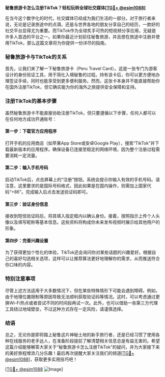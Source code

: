 **秘鲁旅游卡怎么注册TikTok？轻松玩转全球社交媒体[[TG💪+ @esim1088](https://t.me/s/esim1088)]**

在当今这个数字化的时代，社交媒体已经成为我们生活的一部分。对于旅行者来说，无论是记录旅途中的点滴，还是与世界各地的朋友分享自己的经历，一款好的社交平台显得尤为重要。而TikTok作为全球炙手可热的短视频分享应用，无疑是许多人首选的平台之一。如果你最近计划前往秘鲁旅游，并且想在旅途中注册并使用TikTok，那么这篇文章将为你提供一份详尽的指南。

### 秘鲁旅游卡与TikTok的关系

首先，让我们来了解一下秘鲁旅游卡（Peru Travel Card）。这是一张专门为游客设计的身份验证工具，用于简化入境秘鲁的过程。持有该卡后，你可以更方便地办理签证手续，同时也能享受到更多便利服务。然而，这张卡本身并不能直接帮助你在国外注册TikTok，但它确实能为你的海外之旅提供安全保障和支持。

### 注册TikTok的基本步骤

虽然秘鲁旅游卡不能直接协助注册TikTok，但只要遵循以下步骤，任何人都可以在任何地方成功开通账号：

#### 第一步：下载官方应用程序
打开手机的应用商店（如苹果App Store或安卓Google Play），搜索“TikTok”并下载最新版本的应用程序。确保设备已连接至稳定的网络环境，因为整个注册过程需要消耗一定流量。

#### 第二步：输入手机号码
启动TikTok后，点击屏幕上的“注册”按钮。系统会提示你输入有效的手机号码。请注意，这里要求的是国际号码格式，因此如果是在国内操作，则需加上国家代码“+86”。完成输入后点击发送验证码即可。

#### 第三步：验证身份信息
接收到短信验证码后，将其填入指定框内以确认身份。接着，按照指示上传个人头像以及填写昵称等基本信息。这些资料将构成你未来发布视频时展示给其他用户的形象。

#### 第四步：完善兴趣设置
为了获得更加个性化的体验，TikTok还会询问你对某些话题的兴趣爱好。根据自己的喜好勾选相关选项，这样可以让推荐算法更好地理解你的需求，从而推送符合你口味的内容。

### 特别注意事项

尽管上述方法适用于大多数情况下，但在某些特殊情形下可能会遇到障碍。例如，由于地理位置限制等原因导致无法顺利获取验证码等情况。这时，可以考虑通过更换Wi-Fi热点或者尝试不同的时间段再试一次。此外，也可以借助一些第三方代理工具绕过地域壁垒，不过这种方式存在一定风险，请谨慎选择。

### 结语

总之，无论你是即将踏上秘鲁这片神秘土地的新手旅行者，还是已经习惯了使用各种在线服务的老手达人，在准备阶段提前了解清楚相关信息总是有益无害的。希望这篇介绍能够解答大家关于“秘鲁旅游卡怎么注册TikTok”的疑问，并为大家接下来的美好旅程增添几分乐趣！最后再次提醒大家关注我们的频道[[TG💪+ @esim1088](https://t.me/s/esim1088)]，获取更多实用技巧吧！

[[TG💪+ @esim1088](https://t.me/s/esim1088) ![Image](https://i.postimg.cc/4NQfJmqS/Snipaste-2025-05-13-00-14-12.png)]